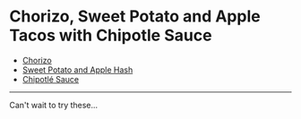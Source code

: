 Chorizo, Sweet Potato and Apple Tacos with Chipotle Sauce
=========================================================

* [Chorizo](/base_layers/chorizo.md)
* [Sweet Potato and Apple Hash](/mixins/sweet_potato_and_apple_hash.md)
* [Chipotlé Sauce](/condiments/chipotle_sauce.md)

---
Can't wait to try these...
